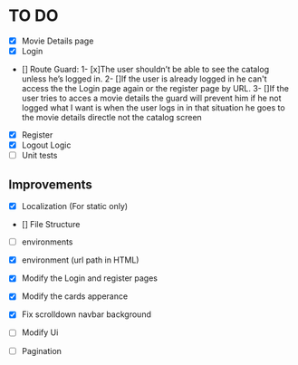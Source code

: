 # TO DO

- [x] Movie Details page
- [x] Login
- [] Route Guard: 
    1- [x]The user shouldn’t be able to see the catalog unless he’s logged in.
    2- []If the user is already logged in he can't access the the Login page again or the register page
          by URL.
    3- []If the user tries to acces a movie details the guard will prevent him if he not logged 
         what I want is when the user logs in in that situation he goes to the movie details directle not the catalog screen 
    
- [x] Register
- [x] Logout Logic
- [ ] Unit tests

## Improvements

- [x] Localization (For static only)
- [] File Structure
- [ ] environments
- [x] environment (url path in HTML)
- [x] Modify the Login and register pages
- [x] Modify the cards apperance
- [x] Fix scrolldown navbar background
- [ ] Modify Ui
- [ ] Pagination



